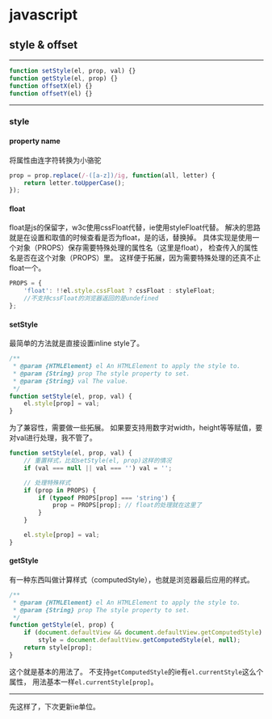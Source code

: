 <!--
Title: javascript操作样式
Tag: javascript css
-->

# javascript

## style & offset

------

```javascript
function setStyle(el, prop, val) {}
function getStyle(el, prop) {}
function offsetX(el) {}
function offsetY(el) {}
```

------

### style

#### property name

将属性由连字符转换为小骆驼

```javascript
prop = prop.replace(/-([a-z])/ig, function(all, letter) {
    return letter.toUpperCase();
});
```

#### float

float是js的保留字，w3c使用cssFloat代替，ie使用styleFloat代替。
解决的思路就是在设置和取值的时候查看是否为float，是的话，替换掉。
具体实现是使用一个对象（PROPS）保存需要特殊处理的属性名（这里是float），
检查传入的属性名是否在这个对象（PROPS）里。
这样便于拓展，因为需要特殊处理的还真不止float一个。

```javascript
PROPS = {
    'float': !!el.style.cssFloat ? cssFloat : styleFloat;
    //不支持cssFloat的浏览器返回的是undefined
};
```

#### setStyle

最简单的方法就是直接设置inline style了。

```javascript
/**
 * @param {HTMLElement} el An HTMLElement to apply the style to.
 * @param {String} prop The style property to set.
 * @param {String} val The value.
 */
function setStyle(el, prop, val) {
    el.style[prop] = val;
}
```

为了兼容性，需要做一些拓展。
如果要支持用数字对width，height等等赋值，要对val进行处理，我不管了。

```javascript
function setStyle(el, prop, val) {
    // 重置样式，比如setStyle(el, prop)这样的情况
    if (val === null || val === '') val = '';

    // 处理特殊样式
    if (prop in PROPS) {
        if (typeof PROPS[prop] === 'string') {
            prop = PROPS[prop]; // float的处理就在这里了
        }
    }

    el.style[prop] = val;
}
```

#### getStyle

有一种东西叫做计算样式（computedStyle），也就是浏览器最后应用的样式。

```javascript
/**
 * @param {HTMLElement} el An HTMLElement to apply the style to.
 * @param {String} prop The style property to set.
 */
function getStyle(el, prop) {
    if (document.defaultView && document.defaultView.getComputedStyle)
        style = document.defaultView.getComputedStyle(el, null);
    return style[prop];
}
```

这个就是基本的用法了。
不支持`getComputedStyle`的ie有`el.currentStyle`这么个属性，
用法基本一样`el.currentStyle[prop]`。

------

先这样了，下次更新ie单位。
